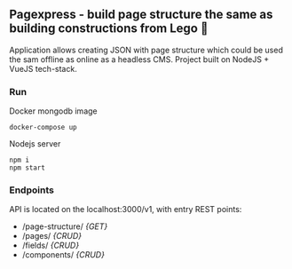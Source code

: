 ## Pagexpress - build page structure the same as building constructions from Lego 🧱
Application allows creating JSON with page structure which could be used the sam offline as online as a headless CMS. 
Project built on NodeJS + VueJS tech-stack.

### Run
Docker mongodb image
```shell script
docker-compose up
```

Nodejs server
```shell script
npm i
npm start
```

### Endpoints
API is located on the localhost:3000/v1, with entry REST points:
* /page-structure/ _{GET}_
* /pages/ _{CRUD}_
* /fields/ _{CRUD}_
* /components/ _{CRUD}_
